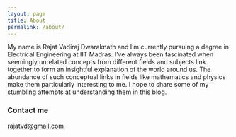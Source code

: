```yaml
---
layout: page
title: About
permalink: /about/
---
```


My name is Rajat Vadiraj Dwaraknath and I’m currently pursuing a degree in Electrical Engineering at IIT Madras. I’ve always been fascinated when seemingly unrelated concepts from different fields and subjects link together to form an insightful explanation of the world around us. The abundance of such conceptual links in fields like mathematics and physics make them particularly interesting to me. I hope to share some of my stumbling attempts at understanding them in this blog.



### Contact me

[rajatvd@gmail.com](mailto:rajatvd@gmail.com)
